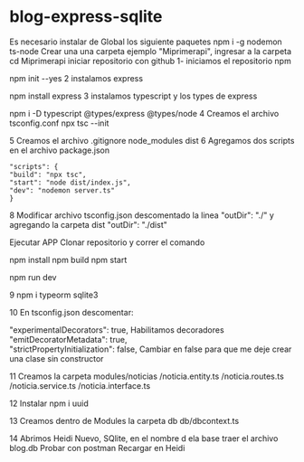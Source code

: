 # blog-express-sqlite
Es necesario instalar de Global los siguiente paquetes
npm i -g nodemon ts-node
Crear una una carpeta ejemplo "Miprimerapi", ingresar a la carpeta cd Miprimerapi iniciar repositorio con github
1- iniciamos el repositorio npm

npm init --yes
2 instalamos express

npm install express
3 instalamos typescript y los types de express

npm i -D typescript @types/express @types/node
4 Creamos el archivo tsconfig.conf
npx tsc --init

5 Creamos el archivo .gitignore
node_modules
dist
6 Agregamos dos scripts en el archivo package.json

	"scripts": {
	"build": "npx tsc",
	"start": "node dist/index.js",
	"dev": "nodemon server.ts"
    }
8 Modificar archivo tsconfig.json descomentado la linea "outDir": "./" y agregando la carpeta dist "outDir": "./dist"

Ejecutar APP
Clonar repositorio y correr el comando

npm install
npm build
npm start

npm run dev

9 npm i typeorm sqlite3

10 En tsconfig.json descomentar:

"experimentalDecorators": true,       Habilitamos decoradores          
"emitDecoratorMetadata": true,   
"strictPropertyInitialization": false,   Cambiar en false para que me deje crear una clase sin constructor

11 Creamos la carpeta modules/noticias
/noticia.entity.ts
/noticia.routes.ts
/noticia.service.ts
/noticia.interface.ts

12 Instalar npm i uuid

13 Creamos dentro de Modules la carpeta db
db/dbcontext.ts

14 Abrimos Heidi
Nuevo, SQlite, en el nombre d ela base traer el archivo blog.db
Probar con postman
Recargar en Heidi



